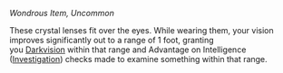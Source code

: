 _Wondrous Item, Uncommon_

These crystal lenses fit over the eyes. While wearing them, your vision improves significantly out to a range of 1 foot, granting you [Darkvision](https://www.dndbeyond.com/sources/dnd/free-rules/rules-glossary#Darkvision) within that range and Advantage on Intelligence ([Investigation](https://www.dndbeyond.com/sources/dnd/free-rules/playing-the-game#Skills)) checks made to examine something within that range.